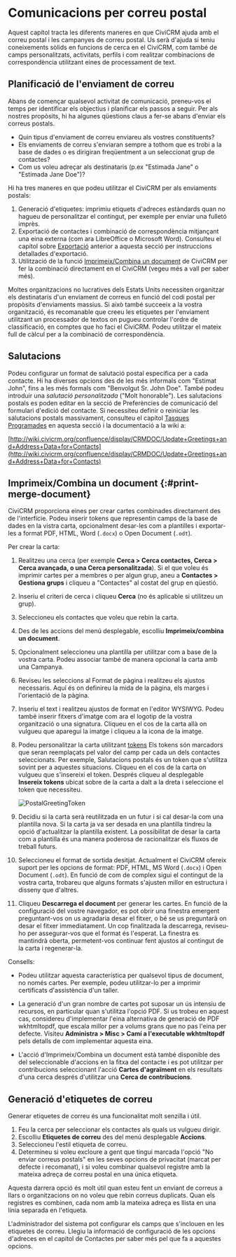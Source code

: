# Comunicacions per correu postal

Aquest capítol tracta les diferents maneres en que CiviCRM ajuda amb el correu
postal i les campanyes de correu postal. Us serà d'ajuda si teniu coneixements
sòlids en funcions de cerca en el CiviCRM, com també de camps personalitzats,
activitats, perfils i com realitzar combinacions de correspondència utilitzant eines
de processament de text.

## Planificació de l'enviament de correu

Abans de començar qualsevol activitat de comunicació, preneu-vos el temps per identificar
els objectius i planificar els passos a seguir. Per als nostres propòsits, hi ha algunes
qüestions claus a fer-se abans d'enviar els correus postals.

-   Quin tipus d'enviament de correu enviareu als vostres constituents?
-   Els enviaments de correu s'enviaran sempre a tothom que es trobi a la base de dades o es dirigiran
    freqüentment a un seleccionat grup de contactes?
-   Com us voleu adreçar als destinataris (p.ex "Estimada Jane" o "Estimada Jane
    Doe")?

Hi ha tres maneres en que podeu utilitzar el CiviCRM per als enviaments postals:

1.  Generació d'etiquetes: imprimiu etiquets d'adreces estàndards quan no hagueu
    de personalitzar el contingut, per exemple per enviar una fulletó
    imprès.
2.  Exportació de contactes i combinació de correspondència mitjançant una eina externa (com ara LibreOffice o Microsoft Word). Consulteu el capítol sobre [Exportació](/common-workflows/exporting-your-contacts.md) anterior a aquesta secció per instruccions detallades d'exportació.
3.  Utilització de la funció [Imprimeix/Combina un document](#print-merge-document) de CiviCRM per fer la combinació directament en
    el CiviCRM (vegeu més a vall per saber més).

Moltes organitzacions no lucratives dels Estats Units necessiten organitzar els destinataris d'un
enviament de correus en funció del codi postal per propòsits d'enviaments massius. Si això també succeeix a
la vostra organització, és recomanable que creeu les etiquetes per l'enviament
utilitzant un processador de textos on pugueu controlar l'ordre de classificació, en comptes que
ho faci el CiviCRM. Podeu utilitzar el mateix full de càlcul per a la combinació de correspondència.

## Salutacions

Podeu configurar un format de salutació postal específica per a cada contacte. Hi
ha diverses opcions des de les més informals com "Estimat John", fins a les més formals com "Benvolgut
Sr. John Doe". També podeu introduir una *salutació personalitzada* ("Molt
honorable"). Les salutacions postals es poden editar en la secció
de Preferències de comunicació del formulari d'edició del contacte. Si necessiteu definir o
reiniciar les salutacions postals massivament, consulteu el capítol [Tasques Programades](/initial-set-up/scheduled-jobs.md)
en aquesta secció i la documentació a la wiki a:

[http://wiki.civicrm.org/confluence/display/CRMDOC/Update+Greetings+and+Address+Data+for+Contacts](http://wiki.civicrm.org/confluence/display/CRMDOC/Update+Greetings+and+Address+Data+for+Contacts)


## Imprimeix/Combina un document {:#print-merge-document}

CiviCRM proporciona eines per crear cartes combinades directament des de l'interfície. Podeu inserir tokens que representin camps de la base de dades en la vistra carta, opcionalment desar-les com a plantilles i exportar-les a format PDF, HTML, Word (`.docx`) o Open Document (`.odt`).

Per crear la carta:

1.  Realitzeu una cerca (per exemple **Cerca > Cerca contactes, Cerca > Cerca
    avançada, o una Cerca personalitzada**). Si el que voleu és imprimir cartes per a membres o per algun grup, aneu
    a **Contactes > Gestiona grups** i cliqueu a "Contactes" al costat del
    grup en qüestió.
2.  Inseriu el criteri de cerca i cliqueu **Cerca** (no és aplicable si utilitzeu
    un grup).
3.  Seleccioneu els contactes que voleu que rebin la carta.
4.  Des de les accions del menú desplegable, escolliu **Imprimeix/combina un document**.
5.  Opcionalment seleccioneu una plantilla per utilitzar com a base de la vostra carta. Podeu associar també de manera opcional la carta amb una Campanya.
6.  Reviseu les seleccions al Format de pàgina i realitzeu els ajustos
    necessaris. Aquí és on definireu la mida de la pàgina, els marges i
    l'orientació de la pàgina.
7.  Inseriu el text i realitzeu ajustos de format en l'editor
    WYSIWYG. Podeu també inserir fitxers d'imatge com ara el
    logotip de la vostra organització o una signatura. Cliqueu en el cos de la carta allà on vulgueu
    que aparegui la imatge i cliqueu a la icona de la imatge.
8.  Podeu personalitzar la carta utilitzant [tokens](/common-workflows/tokens-and-mail-merge.md) Els tokens són marcadors que seran reemplaçats pel valor del camp per cada un dels contactes seleccionats. Per exemple,
    Salutacions postals és un token que s'utilitza sovint per a aquestes situacions. Cliqueu en el
    cos de la carta on vulgueu que s'insereixi el token. Després cliqueu al desplegable
    **Insereix tokens** ubicat sobre de la carta a dalt a la dreta i seleccione
    el token que necessiteu.

    ![PostalGreetingToken](/img/CiviCRM_update-CiviCore-PostalGreetingToken-en.png "PostalGreetingToken")

9.  Decidiu si la carta serà reutilitzada en un futur i si cal desar-la com una plantilla nova. Si la carta ja va ser desada en una plantilla tindreu la opció d'actualitzar la plantilla existent. La possibilitat de desar la carta com a plantilla és una manera poderosa de racionalitzar els fluxos de treball futurs.
10. Seleccioneu el format de sortida desitjat. Actualment el CiviCRM ofereix suport per les opcions de format: PDF, HTML, MS Word (`.docx`) i Open Document (`.odt`). En funció de com de complex sigui el contingut de la vostra carta, trobareu que alguns formats s'ajusten millor en estructura i disseny que d'altres.
11. Cliqueu **Descarrega el document** per generar les cartes. En funció de la configuració del vostre navegador, es pot obrir una finestra emergent preguntant-vos on us agradaria desar el fitxer, o bé se us preguntarà on desar el fitxer immediatament. Un cop finalitzada la descarrega, reviseu-ho per assegurar-vos que el format és l'esperat. La finestra es mantindrà oberta, permetent-vos continuar fent ajustos al contingut de la carta i regenerar-la.

Consells:

* Podeu utilitzar aquesta característica per qualsevol tipus de document, no només cartes. Per
exemple, podeu utilitzar-lo per a imprimir certificats d'assistència d'un
taller.

* La generació d'un gran nombre de cartes pot suposar un ús intensiu de recursos, en particular quan s'utilitza l'opció PDF. Si us trobeu en aquest cas, considereu d'implementar l'eina alternativa de generació de PDF wkhtmltopdf, que escala millor per a volums grans que no pas l'eina per defecte. Visiteu **Administra > Misc > Camí a l'executable wkhtmltopdf** pels detalls de com implementar aquesta eina.

* L'acció d'Imprimeix/Combina un document està també disponible des del seleccionable d'accions en la fitxa del contacte i es pot utilitzar per contribucions seleccionant l'acció **Cartes d'agraïment** en els resultats d'una cerca després d'utilitzar una **Cerca de contribucions**.

## Generació d'etiquetes de correu

Generar etiquetes de correu és una funcionalitat molt senzilla i útil.

1.  Feu la cerca per seleccionar els contactes als quals us vulgueu dirigir.
2.  Escolliu **Etiquetes de correu** des del menú desplegable **Accions**.
3.  Seleccioneu l'estil etiqueta de correu.
4.  Determineu si voleu excloure a gent que tingui marcada l'opció "No enviar correus postals"
    en les seves opcions de privacitat (marcat per defecte i recomanat), i
    si voleu combinar qualsevol registre amb la mateixa adreça de correu postal
    en una única etiqueta.

Aquesta darrera opció és molt útil quan esteu fent un enviant de correus a llars
o organitzacions on no voleu que rebin correus
duplicats. Quan els registres es combinen, cada nom amb la mateixa adreça es
llista en una línia separada en l'etiqueta.

L'administrador del sistema pot configurar els camps que s'inclouen en les etiquetes
de correu. Llegiu la informació de configuració de les opcions d'adreces en el
capítol de Contactes per saber més pel que fa a aquestes opcions.
